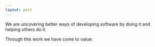 ```yaml
---
layout: post
---
```


We are uncovering better ways of developing
software by doing it and helping others do it.

Through this work we have come to value: